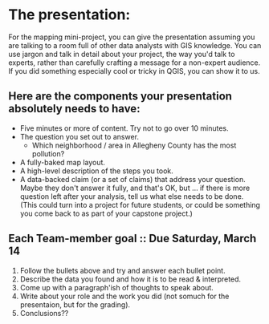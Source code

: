 
# The presentation:
For the mapping mini-project, you can give the presentation assuming you are talking to a room full of other data analysts with GIS knowledge. You can use jargon and talk in detail about your project, the way you'd talk to experts, rather than carefully crafting a message for a non-expert audience. If you did something especially cool or tricky in QGIS, you can show it to us.

## Here are the components your presentation absolutely needs to have:

* Five minutes or more of content. Try not to go over 10 minutes.
* The question you set out to answer.
	* Which neighborhood / area in Allegheny County has the most pollution?
* A fully-baked map layout.
* A high-level description of the steps you took.
* A data-backed claim (or a set of claims) that address your question. Maybe they don't answer it fully, and that's OK, but ... if there is more question left after your analysis, tell us what else needs to be done. (This could turn into a project for future students, or could be something you come back to as part of your capstone project.)


## Each Team-member goal :: Due Saturday, March 14

1. Follow the bullets above and try and answer each bullet point.
2. Describe the data you found and how it is to be read & interpreted.
3. Come up with a paragraph'ish of thoughts to speak about.
4. Write about your role and the work you did (not somuch for the presentaion, but for the grading).
5. Conclusions??